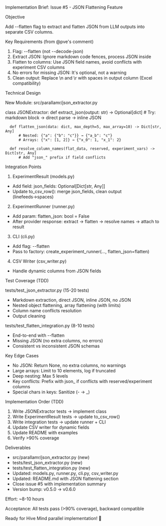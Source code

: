 Implementation Brief: Issue #5 - JSON Flattening Feature

  Objective

  Add --flatten flag to extract and flatten JSON from LLM outputs into separate CSV columns.

  Key Requirements (from @pve's comment)

  1. Flag: --flatten (not --decode-json)
  2. Extract JSON: Ignore markdown code fences, process JSON inside
  3. Flatten to columns: Use JSON field names, avoid conflicts with experiment CSV columns
  4. No errors for missing JSON: It's optional, not a warning
  5. Clean output: Replace \n and \r with spaces in output column (Excel compatibility)

  Technical Design

  New Module: src/parallamr/json_extractor.py

  class JSONExtractor:
      def extract_json(output: str) -> Optional[dict]
          # Try: markdown block → direct parse → inline JSON

      def flatten_json(data: dict, max_depth=5, max_array=10) -> Dict[str, Any]
          # Nested: {"a": {"b": "c"}} → {"a_b": "c"}
          # Arrays: {"x": [1, 2]} → {"x_0": 1, "x_1": 2}

      def resolve_column_names(flat_data, reserved, experiment_vars) -> Dict[str, Any]
          # Add "json_" prefix if field conflicts

  Integration Points

  1. ExperimentResult (models.py)
  - Add field: json_fields: Optional[Dict[str, Any]]
  - Update to_csv_row(): merge json_fields, clean output (linefeeds→spaces)

  2. ExperimentRunner (runner.py)
  - Add param: flatten_json: bool = False
  - After provider response: extract → flatten → resolve names → attach to result

  3. CLI (cli.py)
  - Add flag: --flatten
  - Pass to factory: create_experiment_runner(..., flatten_json=flatten)

  4. CSV Writer (csv_writer.py)
  - Handle dynamic columns from JSON fields

  Test Coverage (TDD)

  tests/test_json_extractor.py (15-20 tests)
  - Markdown extraction, direct JSON, inline JSON, no JSON
  - Nested object flattening, array flattening (with limits)
  - Column name conflicts resolution
  - Output cleaning

  tests/test_flatten_integration.py (8-10 tests)
  - End-to-end with --flatten
  - Missing JSON (no extra columns, no errors)
  - Consistent vs inconsistent JSON schemas

  Key Edge Cases

  - No JSON: Return None, no extra columns, no warnings
  - Large arrays: Limit to 10 elements, log if truncated
  - Deep nesting: Max 5 levels
  - Key conflicts: Prefix with json_ if conflicts with reserved/experiment columns
  - Special chars in keys: Sanitize (- → _)

  Implementation Order (TDD)

  1. Write JSONExtractor tests → implement class
  2. Write ExperimentResult tests → update to_csv_row()
  3. Write integration tests → update runner + CLI
  4. Update CSV writer for dynamic fields
  5. Update README with examples
  6. Verify >90% coverage

  Deliverables

  - src/parallamr/json_extractor.py (new)
  - tests/test_json_extractor.py (new)
  - tests/test_flatten_integration.py (new)
  - Updated: models.py, runner.py, cli.py, csv_writer.py
  - Updated: README.md with JSON flattening section
  - Close issue #5 with implementation summary
  - Version bump: v0.5.0 → v0.6.0

  Effort: ~8-10 hours

  Acceptance: All tests pass (>90% coverage), backward compatible

  Ready for Hive Mind parallel implementation! 🧠

